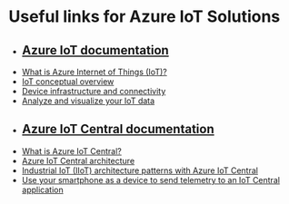 <h1>Useful links for Azure IoT Solutions</h1>
<p><ul>
  <li><h2><a href="https://learn.microsoft.com/en-us/azure/iot/">Azure IoT documentation</a></h2></li>
  <li><a href="https://learn.microsoft.com/en-us/azure/iot/iot-introduction">What is Azure Internet of Things (IoT)?</a></li>
  <li><a href="https://learn.microsoft.com/en-us/azure/architecture/example-scenario/iot/introduction-to-solutions">IoT conceptual overview</a></li>
  <li><a href="https://learn.microsoft.com/en-us/azure/iot/iot-overview-device-connectivity">Device infrastructure and connectivity</a></li>
  <li><a href="https://learn.microsoft.com/en-us/azure/iot/iot-overview-analyze-visualize">Analyze and visualize your IoT data</a></li>
</ul></p>

<p><ul>
  <li><h2><a href="https://learn.microsoft.com/en-us/azure/iot-central/">Azure IoT Central documentation</a></h2></li>
  <li><a href="https://https://learn.microsoft.com/en-us/azure/iot-central/core/overview-iot-central">What is Azure IoT Central?</a></li>
  <li><a href="https://learn.microsoft.com/en-us/azure/iot-central/core/concepts-architecture">Azure IoT Central architecture</a></li>
  <li><a href="https://learn.microsoft.com/en-us/azure/iot-central/core/concepts-iiot-architecture">Industrial IoT (IIoT) architecture patterns with Azure IoT Central</a></li>
  <li><a href="https://learn.microsoft.com/en-us/azure/iot-central/core/quick-deploy-iot-central">Use your smartphone as a device to send telemetry to an IoT Central application</a></li>
</ul></p>
